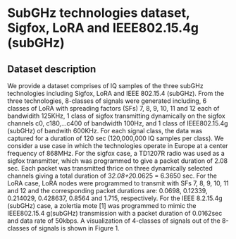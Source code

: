 # SubGHz technologies dataset, Sigfox, LoRA and IEEE802.15.4g (subGHz)
## Dataset description
We provide a dataset comprises of IQ samples of the three subGHz technologies including Sigfox, LoRA and IEEE 802.15.4 (subGHz). From the three technologies, 8-classes of signals were generated including, 6 classes of LoRA with spreading factors (SFs) 7, 8, 9, 10, 11 and 12 each of bandwidith 125KHz, 1 class of sigfox transmitting dynamically on the sigfox channels c0, c180,...c400 of bandwidth 100Hz, and 1 class of IEEE802.15.4g (subGHz) of bandwith 600KHz. For each signal class, the data was captured for a duration of 120 sec (120,000,000 IQ samples per class). We consider a use case in which the technologies operate in Europe at a center frequency of 868MHz. For the sigfox case, a TD1207R radio was used as a sigfox transmitter, which was programmed to give a packet duration of 2.08 sec. Each packet was transmitted thrice on three dynamically selected channels giving a total duration of 3*2.08+2*0.0625 = 6.3650 sec. For the LoRA case, LoRA nodes were programmed to transmit with SFs 7, 8, 9, 10, 11 and 12 and the corresponding packet durations are: 0.0698, 0.12339, 0.214029, 0.428637, 0.8564 and 1.715, respectively. For the IEEE 8.2.15.4g (subGHz) case, a zolertia mote [1] was programmed to mimic the IEEE802.15.4 g(subGHz) transmission with a packet duration of 0.0162sec and data rate of 50kbps. A visualization of 4-classes of signals out of the 8-classes of signals is shown in Figure 1. 




